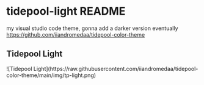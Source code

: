 # tidepool-light README
my visual studio code theme, gonna add a darker version eventually
https://github.com/iiandromedaa/tidepool-color-theme

<h2>Tidepool Light</h2>
![Tidepool Light](https://raw.githubusercontent.com/iiandromedaa/tidepool-color-theme/main/img/tp-light.png)